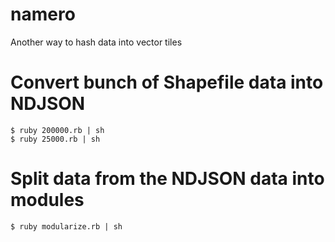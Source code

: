 # namero
Another way to hash data into vector tiles

# Convert bunch of Shapefile data into NDJSON
```console
$ ruby 200000.rb | sh
$ ruby 25000.rb | sh
```

# Split data from the NDJSON data into modules
```console
$ ruby modularize.rb | sh
```

